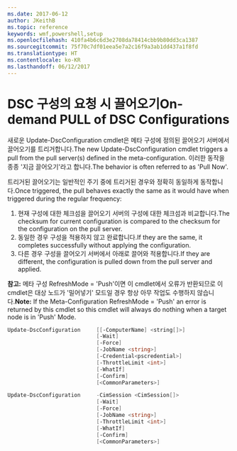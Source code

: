 ```yaml
---
ms.date: 2017-06-12
author: JKeithB
ms.topic: reference
keywords: wmf,powershell,setup
ms.openlocfilehash: 410fa4b6c6d3e2708da78414cbb9b80dd3ca1387
ms.sourcegitcommit: 75f70c7df01eea5e7a2c16f9a3ab1dd437a1f8fd
ms.translationtype: HT
ms.contentlocale: ko-KR
ms.lasthandoff: 06/12/2017
---
```

# <a name="on-demand-pull-of-dsc-configurations"></a><span data-ttu-id="cb8a3-102">DSC 구성의 요청 시 끌어오기</span><span class="sxs-lookup"><span data-stu-id="cb8a3-102">On-demand PULL of DSC Configurations</span></span>

<span data-ttu-id="cb8a3-103">새로운 Update-DscConfiguration cmdlet은 메타 구성에 정의된 끌어오기 서버에서 끌어오기를 트리거합니다.</span><span class="sxs-lookup"><span data-stu-id="cb8a3-103">The new Update-DscConfiguration cmdlet triggers a pull from the pull server(s) defined in the meta-configuration.</span></span> <span data-ttu-id="cb8a3-104">이러한 동작을 종종 '지금 끌어오기'라고 합니다.</span><span class="sxs-lookup"><span data-stu-id="cb8a3-104">The behavior is often referred to as 'Pull Now'.</span></span> 


<span data-ttu-id="cb8a3-105">트리거된 끌어오기는 일반적인 주기 중에 트리거된 경우와 정확히 동일하게 동작합니다.</span><span class="sxs-lookup"><span data-stu-id="cb8a3-105">Once triggered, the pull behaves exactly the same as it would have when triggered during the regular frequency:</span></span>

1. <span data-ttu-id="cb8a3-106">현재 구성에 대한 체크섬을 끌어오기 서버의 구성에 대한 체크섬과 비교합니다.</span><span class="sxs-lookup"><span data-stu-id="cb8a3-106">The checksum for current configuration is compared to the checksum for the configuration on the pull server.</span></span> 
2. <span data-ttu-id="cb8a3-107">동일한 경우 구성을 적용하지 않고 완료합니다.</span><span class="sxs-lookup"><span data-stu-id="cb8a3-107">If they are the same, it completes successfully without applying the configuration.</span></span> 
3. <span data-ttu-id="cb8a3-108">다른 경우 구성을 끌어오기 서버에서 아래로 끌어와 적용합니다.</span><span class="sxs-lookup"><span data-stu-id="cb8a3-108">If they are different, the configuration is pulled down from the pull server and applied.</span></span>

<span data-ttu-id="cb8a3-109">**참고:** 메타 구성 RefreshMode = 'Push'이면 이 cmdlet에서 오류가 반환되므로 이 cmdlet은 대상 노드가 '밀어넣기' 모드일 경우 항상 아무 작업도 수행하지 않습니다.</span><span class="sxs-lookup"><span data-stu-id="cb8a3-109">**Note:** If the Meta-Configuration RefreshMode = 'Push' an error is returned by this cmdlet so this cmdlet will always do nothing when a target node is in 'Push' Mode.</span></span>

```PowerShell
Update-DscConfiguration     [[-ComputerName] <string[]>] 
                            [-Wait]
                            [-Force] 
                            [-JobName <string>] 
                            [-Credential<pscredential>] 
                            [-ThrottleLimit <int>] 
                            [-WhatIf] 
                            [-Confirm] 
                            [<CommonParameters>]

Update-DscConfiguration     -CimSession <CimSession[]> 
                            [-Wait] 
                            [-Force] 
                            [-JobName <string>] 
                            [-ThrottleLimit <int>]
                            [-WhatIf] 
                            [-Confirm] 
                            [<CommonParameters>]
```

